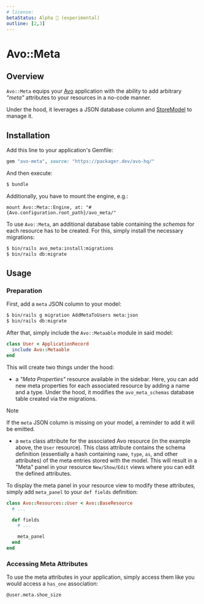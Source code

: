 ```yaml
---
# license:
betaStatus: Alpha 🧪 (experimental)
outline: [2,3]
---
```


# Avo::Meta

## Overview

`Avo::Meta` equips your [Avo](https://github.com/avo-hq/avo/) application with the ability to add arbitrary _"meta"_ attributes to your resources in a no-code manner.

Under the hood, it leverages a JSON database column and [StoreModel](https://github.com/DmitryTsepelev/store_model) to manage it.

## Installation
Add this line to your application's Gemfile:

```ruby
gem "avo-meta", source: "https://packager.dev/avo-hq/"
```

And then execute:
```bash
$ bundle
```

Additionally, you have to mount the engine, e.g.:

```
mount Avo::Meta::Engine, at: "#{Avo.configuration.root_path}/avo_meta/"
```


To use `Avo::Meta`, an additional database table containing the _schemas_ for each resource has to be created. For this, simply install the necessary migrations:

```bash
$ bin/rails avo_meta:install:migrations
$ bin/rails db:migrate
```

## Usage

### Preparation

First, add a `meta` JSON column to your model:

```sh
$ bin/rails g migration AddMetaToUsers meta:json
$ bin/rails db:migrate
```

After that, simply include the `Avo::Metaable` module in said model:

```rb
class User < ApplicationRecord
  include Avo::Metaable
end
```

This will create two things under the hood:

- a _"Meta Properties"_ resource available in the sidebar. Here, you can add new meta properties for each associated resource by adding a name and a type. Under the hood, it modifies the `avo_meta_schemas` database table created via the migrations.

> [!NOTE]
> If the `meta` JSON column is missing on your model, a reminder to add it will be emitted.

- a `meta` class attribute for the associated Avo resource (in the example above, the `User` resource). This class attribute contains the schema definition (essentially a hash containing `name`, `type`, `as`, and other attributes) of the meta entries stored with the model. This will result in a "Meta" panel in your resource `New/Show/Edit` views where you can edit the defined attributes.

To display the meta panel in your resource view to modify these attributes, simply add `meta_panel` to your `def fields` definition:

```rb
class Avo::Resources::User < Avo::BaseResource
  # ...

  def fields
    # ...

    meta_panel
  end
end
```


### Accessing Meta Attributes

To use the meta attributes in your application, simply access them like you would access a `has_one` association:

`@user.meta.shoe_size`

